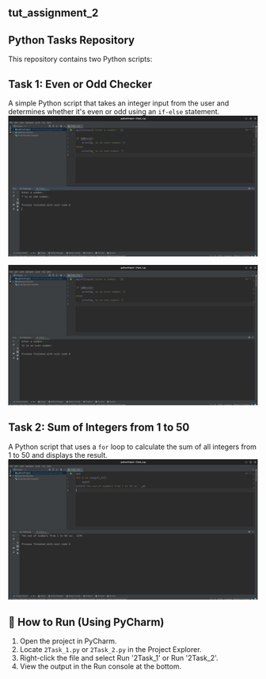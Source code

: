 ## tut_assignment_2
## Python Tasks Repository
This repository contains two Python scripts:

## Task 1: Even or Odd Checker

A simple Python script that takes an integer input from the user and determines whether it's even or odd using an `if-else` statement.
![Even or Odd Logic](https://github.com/atelsingh/tut_assignment_2/blob/main/2Task_1.1.png)

![Even or Odd Logic](https://github.com/atelsingh/tut_assignment_2/blob/main/2Task_1.2.png)

## Task 2: Sum of Integers from 1 to 50

A Python script that uses a `for` loop to calculate the sum of all integers from 1 to 50 and displays the result.
![Sum of Integers](https://github.com/atelsingh/tut_assignment_2/blob/main/2task_2.png)

## 🚀 How to Run (Using PyCharm)

1. Open the project in PyCharm.
2. Locate `2Task_1.py` or `2Task_2.py` in the Project Explorer.
3. Right-click the file and select Run '2Task_1' or Run '2Task_2'.
4. View the output in the Run console at the bottom.
